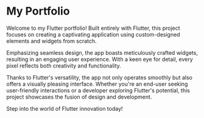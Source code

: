 # My Portfolio

Welcome to my Flutter portfolio! Built entirely with Flutter, this project focuses on creating a captivating application using custom-designed elements and widgets from scratch.

Emphasizing seamless design, the app boasts meticulously crafted widgets, resulting in an engaging user experience. With a keen eye for detail, every pixel reflects both creativity and functionality.

Thanks to Flutter's versatility, the app not only operates smoothly but also offers a visually pleasing interface. Whether you're an end-user seeking user-friendly interactions or a developer exploring Flutter's potential, this project showcases the fusion of design and development.

Step into the world of Flutter innovation today! 
